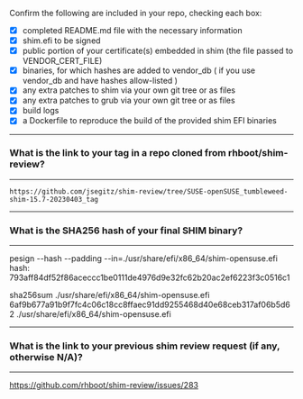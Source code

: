 Confirm the following are included in your repo, checking each box:

 - [x] completed README.md file with the necessary information
 - [x] shim.efi to be signed
 - [x] public portion of your certificate(s) embedded in shim (the file passed to VENDOR_CERT_FILE)
 - [x] binaries, for which hashes are added to vendor_db ( if you use vendor_db and have hashes allow-listed )
 - [x] any extra patches to shim via your own git tree or as files
 - [x] any extra patches to grub via your own git tree or as files
 - [x] build logs
 - [x] a Dockerfile to reproduce the build of the provided shim EFI binaries

*******************************************************************************
### What is the link to your tag in a repo cloned from rhboot/shim-review?
*******************************************************************************
`https://github.com/jsegitz/shim-review/tree/SUSE-openSUSE_tumbleweed-shim-15.7-20230403_tag`

*******************************************************************************
### What is the SHA256 hash of your final SHIM binary?
*******************************************************************************
pesign --hash --padding --in=./usr/share/efi/x86_64/shim-opensuse.efi
hash: 793aff84df52f86aceccc1be0111de4976d9e32fc62b20ac2ef6223f3c0516c1

sha256sum ./usr/share/efi/x86_64/shim-opensuse.efi
6af9b677a91b9f7fc4c06c18cc8ffaec91dd9255468d40e68ceb317af06b5d62  ./usr/share/efi/x86_64/shim-opensuse.efi

*******************************************************************************
### What is the link to your previous shim review request (if any, otherwise N/A)?
*******************************************************************************
https://github.com/rhboot/shim-review/issues/283
